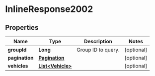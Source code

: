 
# InlineResponse2002

## Properties
Name | Type | Description | Notes
------------ | ------------- | ------------- | -------------
**groupId** | **Long** | Group ID to query. |  [optional]
**pagination** | [**Pagination**](Pagination.md) |  |  [optional]
**vehicles** | [**List&lt;Vehicle&gt;**](Vehicle.md) |  |  [optional]



